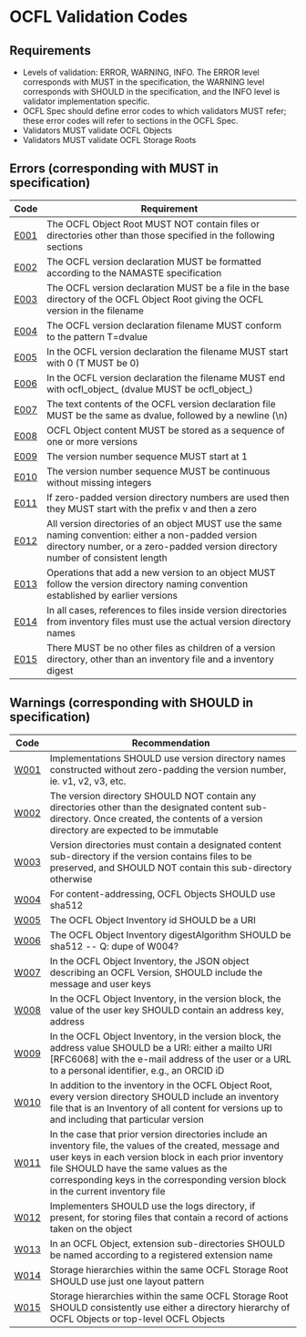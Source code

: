 # OCFL Validation Codes

## Requirements

 - Levels of validation: ERROR, WARNING, INFO. The ERROR level corresponds with MUST in the specification, the WARNING level corresponds with SHOULD in the specification, and the INFO level is validator implementation specific.
 - OCFL Spec should define error codes to which validators MUST refer; these error codes will refer to sections in the OCFL Spec.
 - Validators MUST validate OCFL Objects
 - Validators MUST validate OCFL Storage Roots

## Errors (corresponding with MUST in specification)

| Code | Requirement |
| --- | --- |
| [E001](https://ocfl.io/draft/spec/#E001) | The OCFL Object Root MUST NOT contain files or directories other than those specified in the following sections |
| [E002](https://ocfl.io/draft/spec/#E002) | The OCFL version declaration MUST be formatted according to the NAMASTE specification |
| [E003](https://ocfl.io/draft/spec/#E003) | The OCFL version declaration MUST be a file in the base directory of the OCFL Object Root giving the OCFL version in the filename |
| [E004](https://ocfl.io/draft/spec/#E004) | The OCFL version declaration filename MUST conform to the pattern T=dvalue |
| [E005](https://ocfl.io/draft/spec/#E005) | In the OCFL version declaration the filename MUST start with 0 (T MUST be 0) |
| [E006](https://ocfl.io/draft/spec/#E006) | In the OCFL version declaration the filename MUST end with ocfl_object_ (dvalue MUST be ocfl_object_) |
| [E007](https://ocfl.io/draft/spec/#E007) | The text contents of the OCFL version declaration file MUST be the same as dvalue, followed by a newline (\n) |
| [E008](https://ocfl.io/draft/spec/#E008) | OCFL Object content MUST be stored as a sequence of one or more versions |
| [E009](https://ocfl.io/draft/spec/#E009) | The version number sequence MUST start at 1 |
| [E010](https://ocfl.io/draft/spec/#E010) | The version number sequence MUST be continuous without missing integers |
| [E011](https://ocfl.io/draft/spec/#E011) | If zero-padded version directory numbers are used then they MUST start with the prefix v and then a zero |
| [E012](https://ocfl.io/draft/spec/#E012) | All version directories of an object MUST use the same naming convention: either a non-padded version directory number, or a zero-padded version directory number of consistent length |
| [E013](https://ocfl.io/draft/spec/#E013) | Operations that add a new version to an object MUST follow the version directory naming convention established by earlier versions |
| [E014](https://ocfl.io/draft/spec/#E014) | In all cases, references to files inside version directories from inventory files must use the actual version directory names |
| [E015](https://ocfl.io/draft/spec/#E015) | There MUST be no other files as children of a version directory, other than an inventory file and a inventory digest |

## Warnings (corresponding with SHOULD in specification)

| Code | Recommendation |
| --- | --- |
| [W001](https://ocfl.io/draft/spec/#W001) | Implementations SHOULD use version directory names constructed without zero-padding the version number, ie. v1, v2, v3, etc. |
| [W002](https://ocfl.io/draft/spec/#W002) | The version directory SHOULD NOT contain any directories other than the designated content sub-directory. Once created, the contents of a version directory are expected to be immutable |
| [W003](https://ocfl.io/draft/spec/#W003) | Version directories must contain a designated content sub-directory if the version contains files to be preserved, and SHOULD NOT contain this sub-directory otherwise |
| [W004](https://ocfl.io/draft/spec/#W004) | For content-addressing, OCFL Objects SHOULD use sha512 |
| [W005](https://ocfl.io/draft/spec/#W005) | The OCFL Object Inventory id SHOULD be a URI |
| [W006](https://ocfl.io/draft/spec/#W006) | The OCFL Object Inventory digestAlgorithm SHOULD be sha512 -- Q: dupe of W004? |
| [W007](https://ocfl.io/draft/spec/#W007) | In the OCFL Object Inventory, the JSON object describing an OCFL Version, SHOULD include the message and user keys |
| [W008](https://ocfl.io/draft/spec/#W008) | In the OCFL Object Inventory, in the version block, the value of the user key SHOULD contain an address key, address |
| [W009](https://ocfl.io/draft/spec/#W009) | In the OCFL Object Inventory, in the version block, the address value SHOULD be a URI: either a mailto URI [RFC6068] with the e-mail address of the user or a URL to a personal identifier, e.g., an ORCID iD |
| [W010](https://ocfl.io/draft/spec/#W010) | In addition to the inventory in the OCFL Object Root, every version directory SHOULD include an inventory file that is an Inventory of all content for versions up to and including that particular version |
| [W011](https://ocfl.io/draft/spec/#W011) | In the case that prior version directories include an inventory file, the values of the created, message and user keys in each version block in each prior inventory file SHOULD have the same values as the corresponding keys in the corresponding version block in the current inventory file |
| [W012](https://ocfl.io/draft/spec/#W012) | Implementers SHOULD use the logs directory, if present, for storing files that contain a record of actions taken on the object |
| [W013](https://ocfl.io/draft/spec/#W013) | In an OCFL Object, extension sub-directories SHOULD be named according to a registered extension name |
| [W014](https://ocfl.io/draft/spec/#W014) | Storage hierarchies within the same OCFL Storage Root SHOULD use just one layout pattern |
| [W015](https://ocfl.io/draft/spec/#W015) | Storage hierarchies within the same OCFL Storage Root SHOULD consistently use either a directory hierarchy of OCFL Objects or top-level OCFL Objects |
